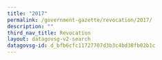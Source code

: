 ```yaml
---
title: "2017"
permalink: /government-gazette/revocation/2017/
description: ""
third_nav_title: Revocation
layout: datagovsg-v2-search
datagovsg-id: d_bfb6cfc11727707d3b3c4bd38fb02b1c
---
```

